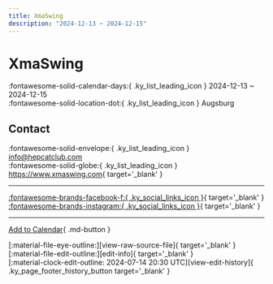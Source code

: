 ```yaml
---
title: XmaSwing
description: "2024-12-13 ~ 2024-12-15"
---
```


# XmaSwing 

:fontawesome-solid-calendar-days:{ .ky_list_leading_icon } 2024-12-13 ~ 2024-12-15  
:fontawesome-solid-location-dot:{ .ky_list_leading_icon } Augsburg  

## Contact

:fontawesome-solid-envelope:{ .ky_list_leading_icon } <info@hepcatclub.com>  
:fontawesome-solid-globe:{ .ky_list_leading_icon } <https://www.xmaswing.com>{ target='_blank' }  

---

 [:fontawesome-brands-facebook-f:{ .ky_social_links_icon }](https://www.facebook.com/deinhepcatclub){ target='_blank' } [:fontawesome-brands-instagram:{ .ky_social_links_icon }](https://instagram.com/hepcatclub){ target='_blank' }

---

[Add to Calendar](https://swing.news/ics/en/2024/de/xma-swing-2024.ics){ .md-button }

<div class="ky_page_footer" markdown>
<div class="ky_page_footer_trailing" markdown="span">
[:material-file-eye-outline:][view-raw-source-file]{ target='_blank' }
[:material-file-edit-outline:][edit-info]{ target='_blank' }
</div>
<div class="ky_page_footer_leading" markdown="span">
[:material-clock-edit-outline: 2024-07-14 20:30 UTC][view-edit-history]{ .ky_page_footer_history_button target='_blank' }
</div>
</div>

[view-raw-source-file]: https://github.com/swingdance/events/blob/main/2024/de/xma-swing-2024.json "View Raw Source File"
[edit-info]: https://github.com/swingdance/events/issues/new?assignees=&labels=update+event&projects=&template=03-update_entity.yml&title=%5B2024%2Fde%5D%20XmaSwing&region=de&year=2024&id=xma-swing-2024&name=XmaSwing&org_id= "Edit Info"

[view-edit-history]: https://github.com/swingdance/events/commits/main/2024/de/xma-swing-2024.json "View Edit History"
